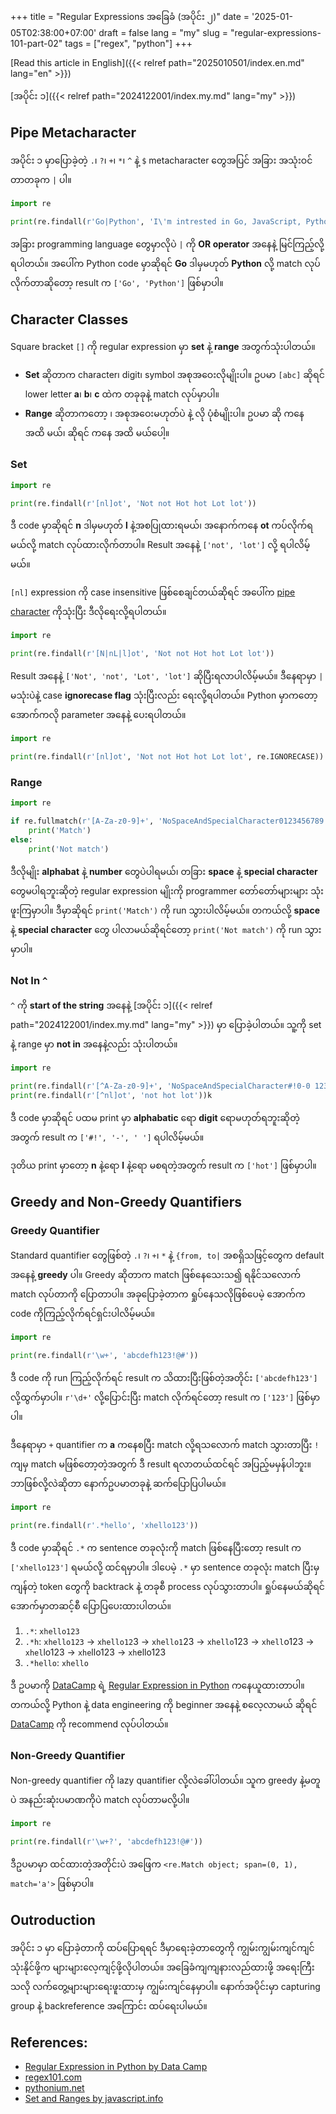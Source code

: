 +++
title = "Regular Expressions အခြေခံ (အပိုင်း ၂)"
date = '2025-01-05T02:38:00+07:00'
draft = false
lang = "my"
slug = "regular-expressions-101-part-02"
tags = ["regex", "python"]
+++

[Read this article in English]({{< relref path="2025010501/index.en.md" lang="en" >}})

[အပိုင်း ၁]({{< relref path="2024122001/index.my.md" lang="my" >}})

## Pipe Metacharacter
အပိုင်း ၁ မှာပြောခဲ့တဲ့ `.`၊ `?`၊ `+`၊ `*`၊ `^` နဲ့ `$` metacharacter တွေအပြင် အခြား အသုံးဝင်တာတခုက `|` ပါ။
```python
import re

print(re.findall(r'Go|Python', 'I\'m intrested in Go, JavaScript, Python, and SQL'))
```
အခြား programming language တွေမှာလိုပဲ `|` ကို **OR operator** အနေနဲ့ မြင်ကြည့်လို့ရပါတယ်။ အပေါ်က Python code မှာဆိုရင် **Go** ဒါမှမဟုတ် **Python** လို့ match လုပ်လိုက်တာဆိုတော့ result က `['Go', 'Python']` ဖြစ်မှာပါ။

## Character Classes
Square bracket `[]` ကို regular expression မှာ **set** နဲ့ **range** အတွက်သုံးပါတယ်။
- **Set** ဆိုတာက character၊ digit၊ symbol အစုအဝေးလိုမျိုးပါ။ ဥပမာ `[abc]` ဆိုရင် lower letter **a**၊ **b**၊ **c** ထဲက တခုခုနဲ့ match လုပ်မှာပါ။
- **Range** ဆိုတာကတော့ ၊ အစုအဝေးမဟုတ်ပဲ နဲ့ လို ပုံစံမျိုးပါ။  ဥပမာ ဆို ကနေ အထိ မယ်၊ ဆိုရင် ကနေ အထိ မယ်ပေါ့။

### Set
```python
import re

print(re.findall(r'[nl]ot', 'Not not Hot hot Lot lot'))
```
ဒီ code မှာဆိုရင် **n** ဒါမှမဟုတ် **l** နဲ့အစပြုထားရမယ်၊ အနောက်ကနေ **ot** ကပ်လိုက်ရမယ်လို့ match လုပ်ထားလိုက်တာပါ။ Result အနေနဲ့ `['not', 'lot']` လို့ ရပါလိမ့်မယ်။

`[nl]` expression ကို case insensitive ဖြစ်စေချင်တယ်ဆိုရင် အပေါ်က [pipe character](#pipe-metacharacter) ကိုသုံးပြီး ဒီလိုရေးလို့ရပါတယ်။
```python
import re

print(re.findall(r'[N|nL|l]ot', 'Not not Hot hot Lot lot'))
```
Result အနေနဲ့ `['Not', 'not', 'Lot', 'lot']` ဆိုပြီးရလာပါလိမ့်မယ်။ ဒီနေရာမှာ `|` မသုံးပဲနဲ့ case **ignorecase flag** သုံးပြီးလည်း ရေးလို့ရပါတယ်။ Python မှာကတော့ အောက်ကလို parameter အနေနဲ့ ပေးရပါတယ်။
```python
import re

print(re.findall(r'[nl]ot', 'Not not Hot hot Lot lot', re.IGNORECASE))
```

### Range
```python
import re

if re.fullmatch(r'[A-Za-z0-9]+', 'NoSpaceAndSpecialCharacter0123456789'):
    print('Match')
else:
    print('Not match')
```
ဒီလိုမျိုး **alphabat** နဲ့ **number** တွေပဲပါရမယ်၊ တခြား **space** နဲ့ **special character** တွေမပါရဘူးဆိုတဲ့ regular expression မျိုးကို programmer တော်တော်များများ သုံးဖူးကြမှာပါ။ ဒီမှာဆိုရင် `print('Match')` ကို run သွားပါလိမ့်မယ်။ တကယ်လို့ **space** နဲ့ **special character** တွေ ပါလာမယ်ဆိုရင်တော့ `print('Not match')` ကို run သွားမှာပါ။

### Not In `^`
`^` ကို **start of the string** အနေနဲ့ [အပိုင်း ၁]({{< relref path="2024122001/index.my.md" lang="my" >}}) မှာ ပြောခဲ့ပါတယ်။ သူ့ကို set နဲ့ range မှာ **not in** အနေနဲ့လည်း သုံးပါတယ်။
```python
import re

print(re.findall(r'[^A-Za-z0-9]+', 'NoSpaceAndSpecialCharacter#!0-0 123456789'))
print(re.findall(r'[^nl]ot', 'not hot lot'))k
```
ဒီ code မှာဆိုရင် ပထမ print မှာ **alphabatic** ရော **digit** ရောမဟုတ်ရဘူးဆိုတဲ့အတွက် result က `['#!', '-', ' ']` ရပါလိမ့်မယ်။

ဒုတိယ print မှာတော့ **n** နဲ့ရော **l** နဲ့ရော မစရတဲ့အတွက် result က `['hot']` ဖြစ်မှာပါ။

## Greedy and Non-Greedy Quantifiers
### Greedy Quantifier
Standard quantifier တွေဖြစ်တဲ့ `.`၊ `?`၊ `+`၊ `*` နဲ့ `{from, to|` အစရှိသဖြင့်တွေက default အနေနဲ့ **greedy** ပါ။ Greedy ဆိုတာက match ဖြစ်နေသေးသ၍ ရနိုင်သလောက် match လုပ်တာကို ပြောတာပါ။ အခုပြောခဲ့တာက ရှုပ်နေသလိုဖြစ်ပေမဲ့ အောက်က code ကိုကြည့်လိုက်ရင်ရှင်းပါလိမ့်မယ်။
```python
import re

print(re.findall(r'\w+', 'abcdefh123!@#'))
```
ဒီ code ကို run ကြည့်လိုက်ရင် result က သိထားပြီးဖြစ်တဲ့အတိုင်း `['abcdefh123']` လို့ထွက်မှာပါ။ `r'\d+'` လို့ပြောင်းပြီး match လိုက်ရင်တော့ result က `['123']` ဖြစ်မှာပါ။

ဒီနေရာမှာ `+` quantifier က **a** ကနေစပြီး match လို့ရသလောက် match သွားတာပြီး `!` ကျမှ match မဖြစ်တော့တဲ့အတွက် ဒီ result ရလာတယ်ထင်ရင် အပြည့်မမှန်ပါဘူး။ ဘာဖြစ်လို့လဲဆိုတာ နောက်ဥပမာတခုနဲ့ ဆက်ပြောပြပါမယ်။
```python
import re

print(re.findall(r'.*hello', 'xhello123'))
```
ဒီ code မှာဆိုရင် `.*` က sentence တခုလုံးကို match ဖြစ်နေပြီးတော့ result က `['xhello123']` ရမယ်လို့ ထင်ရမှာပါ။ ဒါပေမဲ့ `.*` မှာ sentence တခုလုံး match ပြီးမှ ကျန်တဲ့ token တွေကို backtrack နဲ့ တခုစီ process လုပ်သွားတာပါ။ ရှုပ်နေမယ်ဆိုရင် အောက်မှာတဆင့်စီ ပြောပြပေးထားပါတယ်။

1. `.*`: `xhello123`
2. `.*h`: `xhello123` -> `xhello12`3 -> `xhello1`23 -> `xhello`123 -> `xhell`o123 -> `xhel`lo123 -> `xhe`llo123 -> `xh`ello123
3. `.*hello`: `xhello`

ဒီ ဥပမာကို [DataCamp](https://www.datacamp.com/) ရဲ့ [Regular Expression in Python](https://campus.datacamp.com/courses/regular-expressions-in-python) ကနေယူထားတာပါ။ တကယ်လို့ Python နဲ့ data engineering ကို beginner အနေနဲ့ စလေ့လာမယ် ဆိုရင် [DataCamp](https://www.datacamp.com/) ကို recommend လုပ်ပါတယ်။

### Non-Greedy Quantifier
Non-greedy quantifier ကို lazy quantifier လို့လဲခေါ်ပါတယ်။ သူက greedy နဲ့မတူပဲ အနည်းဆုံးပမာဏကိုပဲ match လုပ်တာမလို့ပါ။
```python
import re

print(re.findall(r'\w+?', 'abcdefh123!@#'))
```
ဒီဥပမာမှာ ထင်ထားတဲ့အတိုင်းပဲ အဖြေက `<re.Match object; span=(0, 1), match='a'>` ဖြစ်မှာပါ။

## Outroduction
အပိုင်း ၁ မှာ ပြောခဲ့တာကို ထပ်ပြောရရင် ဒီမှာရေးခဲ့တာတွေကို ကျွမ်းကျွမ်းကျင်ကျင်သုံးနိုင်ဖို့က များများလေ့ကျင့်ဖို့လိုပါတယ်။ အခြေခံကျကျနားလည်ထားဖို့ အရေးကြီးသလို လက်တွေ့များများရေးဖူးထားမှ ကျွမ်းကျင်နေမှာပါ။ နောက်အပိုင်းမှာ capturing group နဲ့ backreference အကြောင်း ထပ်ရေးပါမယ်။

## References:
- [Regular Expression in Python by Data Camp](https://campus.datacamp.com/courses/regular-expressions-in-python)
- [regex101.com](https://regex101.com/)
- [pythonium.net](https://pythonium.net/regex)
- [Set and Ranges by javascript.info](https://javascript.info/regexp-character-sets-and-ranges)
